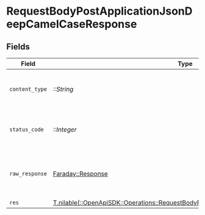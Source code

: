 # RequestBodyPostApplicationJsonDeepCamelCaseResponse


## Fields

| Field                                                                                                                                                            | Type                                                                                                                                                             | Required                                                                                                                                                         | Description                                                                                                                                                      | Example                                                                                                                                                          |
| ---------------------------------------------------------------------------------------------------------------------------------------------------------------- | ---------------------------------------------------------------------------------------------------------------------------------------------------------------- | ---------------------------------------------------------------------------------------------------------------------------------------------------------------- | ---------------------------------------------------------------------------------------------------------------------------------------------------------------- | ---------------------------------------------------------------------------------------------------------------------------------------------------------------- |
| `content_type`                                                                                                                                                   | *::String*                                                                                                                                                       | :heavy_check_mark:                                                                                                                                               | HTTP response content type for this operation                                                                                                                    |                                                                                                                                                                  |
| `status_code`                                                                                                                                                    | *::Integer*                                                                                                                                                      | :heavy_check_mark:                                                                                                                                               | HTTP response status code for this operation                                                                                                                     |                                                                                                                                                                  |
| `raw_response`                                                                                                                                                   | [Faraday::Response](https://www.rubydoc.info/gems/faraday/Faraday/Response)                                                                                      | :heavy_check_mark:                                                                                                                                               | Raw HTTP response; suitable for custom response parsing                                                                                                          |                                                                                                                                                                  |
| `res`                                                                                                                                                            | [T.nilable(::OpenApiSDK::Operations::RequestBodyPostApplicationJsonDeepCamelCaseRes)](../../models/operations/requestbodypostapplicationjsondeepcamelcaseres.md) | :heavy_minus_sign:                                                                                                                                               | OK                                                                                                                                                               | {"json":"..."}                                                                                                                                                   |